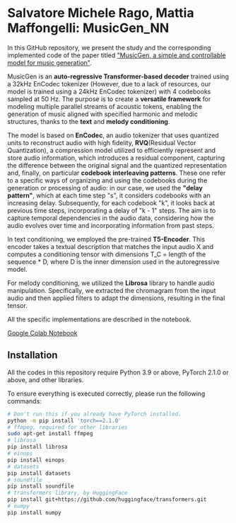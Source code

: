 # Salvatore Michele Rago, Mattia Maffongelli: MusicGen_NN
In this GitHub repository, we present the study and the corresponding implemented code of the paper titled ["MusicGen, a simple and controllable model for music generation"](https://arxiv.org/abs/2306.05284).

MusicGen is an **auto-regressive Transformer-based decoder** trained using a 32kHz EnCodec tokenizer (However, due to a lack of resources, our model is trained using a 24kHz EnCodec tokenizer) with 4 codebooks sampled at 50 Hz.
The purpose is to create a **versatile framework** for modeling multiple parallel streams of acoustic tokens, enabling the generation of music aligned with specified harmonic and melodic structures, thanks to the **text** and **melody conditioning**. 

The model is based on **EnCodec**, an audio tokenizer that uses quantized units to reconstruct audio with high fidelity, **RVQ**(Residual Vector Quantization), a compression model utilized to efficiently represent and store audio information, which introduces a residual component, capturing the difference between the original signal and the quantized representation and, finally, on particular **codebook interleaving patterns**. These one refer to a specific ways of organizing and using the codebooks during the generation or processing of audio: in our case, we used the **"delay pattern"**, which at each time step "s", it considers codebooks with an increasing delay. Subsequently, for each codebook "k", it looks back at previous time steps, incorporating a delay of "k - 1" steps. The aim is to capture temporal dependencies in the audio data, considering how the audio evolves over time and incorporating information from past steps.

In text conditioning, we employed the pre-trained **T5-Encoder**. This encoder takes a textual description that matches the input audio X and computes a conditioning tensor with dimensions T_C = length of the sequence * D, where D is the inner dimension used in the autoregressive model.

For melody conditioning, we utilized the **Librosa** library to handle audio manipulation. Specifically, we extracted the chromagram from the input audio and then applied filters to adapt the dimensions, resulting in the final tensor.

All the specific implementations are described in the notebook.

[Google Colab Notebook](https://colab.research.google.com/drive/1I6lvaCnEkBErb19yE64xF93MJeZnO5OM?usp=sharing)

## Installation

All the codes in this repository require Python 3.9 or above, PyTorch 2.1.0 or above, and other libraries. 

To ensure everything is executed correctly, please run the following commands:

```bash
# Don't run this if you already have PyTorch installed.
python -m pip install 'torch==2.1.0'
# ffmpeg, required for other libraries
sudo apt-get install ffmpeg
# librosa
pip install librosa
# einops
pip install einops
# datasets
pip install datasets
# soundfile
pip install soundfile
# transformers library, by HuggingFace
pip install git+https://github.com/huggingface/transformers.git
# numpy
pip install numpy
```
